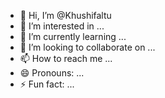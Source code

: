 - 👋 Hi, I’m @Khushifaltu
- 👀 I’m interested in ...
- 🌱 I’m currently learning ...
- 💞️ I’m looking to collaborate on ...
- 📫 How to reach me ...
- 😄 Pronouns: ...
- ⚡ Fun fact: ...

<!---
Khushifaltu/Khushifaltu is a ✨ special ✨ repository because its `README.md` (this file) appears on your GitHub profile.
You can click the Preview link to take a look at your changes.
--->
